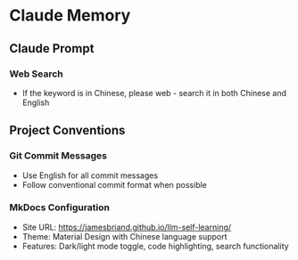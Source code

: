# Claude Memory

## Claude Prompt

### Web Search
- If the keyword is in Chinese, please web - search it in both Chinese and English

## Project Conventions

### Git Commit Messages
- Use English for all commit messages
- Follow conventional commit format when possible

### MkDocs Configuration
- Site URL: https://jamesbriand.github.io/llm-self-learning/
- Theme: Material Design with Chinese language support
- Features: Dark/light mode toggle, code highlighting, search functionality